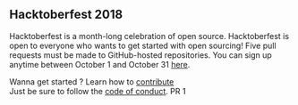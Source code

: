 ## Hacktoberfest 2018

Hacktoberfest is a month-long celebration of open source.
Hacktoberfest is open to everyone who wants to get started with open sourcing!
Five pull requests must be made to GitHub-hosted repositories.
You can sign up anytime between October 1 and October 31 [here](https://hacktoberfest.digitalocean.com/).

Wanna get started ? Learn how to [contribute](https://github.com/Deepak345/Hacktoberfest_2k18/blob/master/CONTRIBUTING.md)  
Just be sure to follow the [code of conduct](https://github.com/Deepak345/Hacktoberfest_2k18/blob/master/CODE_OF_CONDUCT.md).
PR 1

